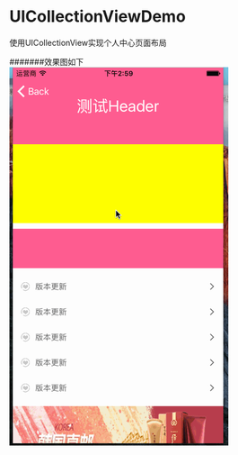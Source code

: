 # UICollectionViewDemo
使用UICollectionView实现个人中心页面布局

#######效果图如下
![](https://github.com/zfx5130/UICollectionViewDemo/blob/master/test.gif)